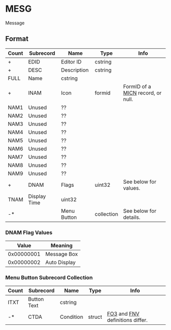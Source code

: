 MESG
====

Message

## Format

Count | Subrecord | Name | Type | Info
------|-------|------|------|-----
+ | EDID | Editor ID | cstring |
+ | DESC | Description | cstring |
 | FULL | Name | cstring |
+ | INAM | Icon | formid | FormID of a [MICN](MICN.md) record, or null.
 | NAM1 | Unused | ?? |
 | NAM2 | Unused | ?? |
 | NAM3 | Unused | ?? |
 | NAM4 | Unused | ?? |
 | NAM5 | Unused | ?? |
 | NAM6 | Unused | ?? |
 | NAM7 | Unused | ?? |
 | NAM8 | Unused | ?? |
 | NAM9 | Unused | ?? |
+ | DNAM | Flags | uint32 | See below for values.
 | TNAM | Display Time | uint32 |
-* | | Menu Button | collection | See below for details.

### DNAM Flag Values

Value | Meaning
------|--------
0x00000001 | Message Box
0x00000002 | Auto Display

### Menu Button Subrecord Collection

Count | Subrecord | Name | Type | Info
------|-------|------|------|-----
 | ITXT | Button Text | cstring |
-* | CTDA | Condition | struct | [FO3](../../Fallout3/Records/Subrecords/CTDA.md) and [FNV](../../FalloutNV/Records/Subrecords/CTDA.md) definitions differ.
